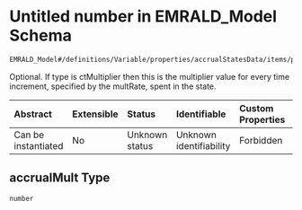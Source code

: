 # Untitled number in EMRALD\_Model Schema

```txt
EMRALD_Model#/definitions/Variable/properties/accrualStatesData/items/properties/accrualMult
```

Optional. If type is ctMultiplier then this is the multiplier value for every time increment, specified by the multRate, spent in the state.

| Abstract            | Extensible | Status         | Identifiable            | Custom Properties | Additional Properties | Access Restrictions | Defined In                                                                                    |
| :------------------ | :--------- | :------------- | :---------------------- | :---------------- | :-------------------- | :------------------ | :-------------------------------------------------------------------------------------------- |
| Can be instantiated | No         | Unknown status | Unknown identifiability | Forbidden         | Allowed               | none                | [EMRALD\_JsonSchemaV3\_0.json\*](../../out/EMRALD_JsonSchemaV3_0.json "open original schema") |

## accrualMult Type

`number`
